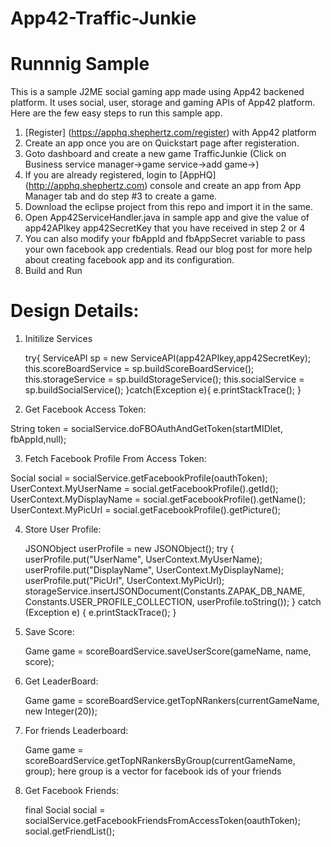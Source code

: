 App42-Traffic-Junkie
===========================

# Runnnig Sample

This is a sample J2ME social gaming app made using App42 backened platform. It uses social, user, storage and gaming APIs of App42 platform. Here are the few easy steps to run this sample app.


1. [Register] (https://apphq.shephertz.com/register) with App42 platform
2. Create an app once you are on Quickstart page after registeration.
3. Goto dashboard and create a new game TrafficJunkie (Click on Business service manager->game service->add game->)
4. If you are already registered, login to [AppHQ] (http://apphq.shephertz.com) console and create an app from App Manager tab and do step #3 to create a game.
5. Download the eclipse project from this repo and import it in the same.
6. Open App42ServiceHandler.java in sample app and give the value of app42APIkey app42SecretKey that you have received in step 2 or 4
7. You can also modify your fbAppId and fbAppSecret variable to pass your own facebook app credentials. Read our blog post for more help about creating facebook app and its configuration.
7. Build and Run 



# Design Details:

1. Initilize Services

      try{
  		  ServiceAPI sp = new ServiceAPI(app42APIkey,app42SecretKey);
	    	this.scoreBoardService = sp.buildScoreBoardService();
	    	this.storageService = sp.buildStorageService();
	    	this.socialService = sp.buildSocialService();
    	}catch(Exception e){
    		e.printStackTrace();
    	}

2. Get Facebook Access Token:

  String token = socialService.doFBOAuthAndGetToken(startMIDlet, fbAppId,null);
  
  
3. Fetch Facebook Profile From Access Token:

  Social social = socialService.getFacebookProfile(oauthToken);
  UserContext.MyUserName = social.getFacebookProfile().getId();
  UserContext.MyDisplayName = social.getFacebookProfile().getName();
  UserContext.MyPicUrl = social.getFacebookProfile().getPicture();
  
4. Store User Profile:

   JSONObject userProfile = new JSONObject();
    try {
        userProfile.put("UserName", UserContext.MyUserName);
        userProfile.put("DisplayName", UserContext.MyDisplayName);
        userProfile.put("PicUrl", UserContext.MyPicUrl);
        storageService.insertJSONDocument(Constants.ZAPAK_DB_NAME, Constants.USER_PROFILE_COLLECTION, userProfile.toString());
    } catch (Exception e) {
        e.printStackTrace();
    }

5. Save Score:

   Game game = scoreBoardService.saveUserScore(gameName, name, score);
  
6. Get LeaderBoard: 
   
   Game game = scoreBoardService.getTopNRankers(currentGameName, new Integer(20));

7. For friends Leaderboard: 

   Game game = scoreBoardService.getTopNRankersByGroup(currentGameName, group);
   here group is a vector for facebook ids of your friends 
   
8. Get Facebook Friends: 

    final Social social = socialService.getFacebookFriendsFromAccessToken(oauthToken);
    social.getFriendList();
   
